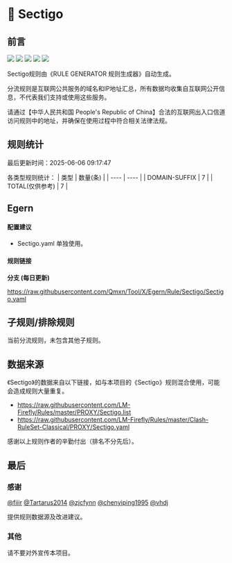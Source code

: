 # 🧸 Sectigo

## 前言

![](https://shields.io/badge/-移除重复规则-ff69b4) ![](https://shields.io/badge/-DOMAIN与DOMAIN--SUFFIX合并-green) ![](https://shields.io/badge/-DOMAIN--SUFFIX间合并-critical) ![](https://shields.io/badge/-DOMAIN--SUFFIX与DOMAIN--KEYWORD合并-blue) ![](https://shields.io/badge/-IP--CIDR(6)合并-blueviolet) 

Sectigo规则由《RULE GENERATOR 规则生成器》自动生成。

分流规则是互联网公共服务的域名和IP地址汇总，所有数据均收集自互联网公开信息，不代表我们支持或使用这些服务。

请通过【中华人民共和国 People's Republic of China】合法的互联网出入口信道访问规则中的地址，并确保在使用过程中符合相关法律法规。

## 规则统计

最后更新时间：2025-06-06 09:17:47

各类型规则统计：
| 类型 | 数量(条)  | 
| ---- | ----  |
| DOMAIN-SUFFIX | 7  | 
| TOTAL(仅供参考) | 7  | 


## Egern 

#### 配置建议
- Sectigo.yaml 单独使用。

#### 规则链接
**分支 (每日更新)**

https://raw.githubusercontent.com/Qmxn/Tool/X/Egern/Rule/Sectigo/Sectigo.yaml











## 子规则/排除规则


当前分流规则，未包含其他子规则。

## 数据来源

《Sectigo》的数据来自以下链接，如与本项目的《Sectigo》规则混合使用，可能会造成规则大量重复。

- https://raw.githubusercontent.com/LM-Firefly/Rules/master/PROXY/Sectigo.list
- https://raw.githubusercontent.com/LM-Firefly/Rules/master/Clash-RuleSet-Classical/PROXY/Sectigo.yaml


感谢以上规则作者的辛勤付出（排名不分先后）。

## 最后

### 感谢

[@fiiir](https://github.com/fiiir) [@Tartarus2014](https://github.com/Tartarus2014) [@zjcfynn](https://github.com/zjcfynn) [@chenyiping1995](https://github.com/chenyiping1995) [@vhdj](https://github.com/vhdj)

提供规则数据源及改进建议。

### 其他

请不要对外宣传本项目。